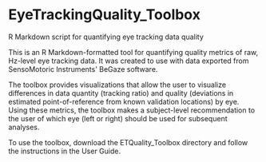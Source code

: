 # EyeTrackingQuality_Toolbox
R Markdown script for quantifying eye tracking data quality

This is an R Markdown-formatted tool for quantifying quality metrics of raw, Hz-level eye tracking data. It was created to use with data exported from SensoMotoric Instruments' BeGaze software. 

The toolbox provides visualizations that allow the user to visualize differences in data quantity (tracking ratio) and quality (deviations in estimated point-of-reference from known validation locations) by eye. Using these metrics, the toolbox makes a subject-level recommendation to the user of which eye (left or right) should be used for subsequent analyses. 

To use the toolbox, download the ETQuality_Toolbox directory and follow the instructions in the User Guide.
